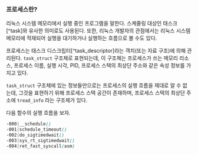 ### 프로세스란?
리눅스 시스템 메모리에서 실행 중인 프로그램을 말한다. 스케줄링 대상인 태스크[^task]와 유사한 의미로도 사용된다. 또한, 리눅스 개발자의 관점에서는 리눅스 시스템 메모리에 적재되어 실행을 대기하거나 실행하는 흐름으로 볼 수도 있다. 

프로세스는 태스크 디스크립터[^task_descriptor]라는 객치(또는 자료 구조)에 의해 관리된다. `task_struct` 구조체로 표현되는데, 이 구조체는 프로세스가 쓰는 메모리 리소스, 프로세스 이름, 실행 시각, PID, 프로세스 스택의 최상단 주소와 같은 속성 정보를 가지고 있다.

`task_struct` 구조체에 있는 정보들만으로는 프로세스의 실행 흐름을 제대로 알 수 없는데, 그것을 표현하기 위해 프로세스 스택 공간이 존재하며, 프로세스 스택의 최상단 주소에 `tread_info` 라는 구조체가 있다.

다음 함수의 실행 흐름을 보자.
```scss
-000|__schedule()
-001|schedule_timeout()
-002|do_sigtimedwait()
-003|sys_rt_sigtimedwait()
-004|ret_fast_syscall(asm)
```
